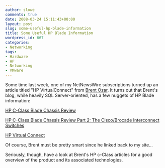 ```yaml
---
author: slowe
comments: true
date: 2008-03-24 15:11:43+00:00
layout: post
slug: some-useful-hp-blade-information
title: Some Useful HP Blade Information
wordpress_id: 667
categories:
- Networking
tags:
- Hardware
- HP
- Networking
- VMware
---
```


Some time last week, one of my NetNewsWire subscriptions turned up an article titled "HP VirtualConnect" from [Brent Ozar](http://www.brentozar.com/). It turns out that Brent's blog, while heavily SQL Server-oriented, has a few nuggets of HP Blade information:

[HP C-Class Blade Chassis Review](http://www.brentozar.com/archive/2008/01/hp-c-class-blade-chassis-review/)  

[HP C-Class Blade Chassis Review Part 2: The Cisco/Brocade Interconnect Switches](http://www.brentozar.com/archive/2008/02/hp-c-class-blade-chassis-review-part-2-the-ciscobrocade-interconnect-switches/)  

[HP Virtual Connect](http://www.brentozar.com/archive/2008/03/hp-virtual-connect/)

Of course, Brent must be pretty smart since he linked back to my site...

Seriously, though, have a look at Brent's HP c-Class articles for a good overview of the product and its associated technologies.
